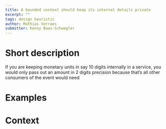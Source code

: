 ```yaml
---
title: A bounded context should keep its internal details private
excerpt: ""
tags: design heuristic
author: Mathias Verraes
submitter: Kenny Baas-Schwegler
---
```


# Short description

If you are keeping monetary units in say 10 digits internally in a service, you would only pass out an amount in 2 digits precision because that’s all other consumers of the event would need

# Examples

# Context
